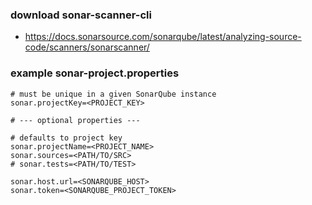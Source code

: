 ### download sonar-scanner-cli
- https://docs.sonarsource.com/sonarqube/latest/analyzing-source-code/scanners/sonarscanner/

### example sonar-project.properties
```
# must be unique in a given SonarQube instance
sonar.projectKey=<PROJECT_KEY> 

# --- optional properties ---

# defaults to project key
sonar.projectName=<PROJECT_NAME>
sonar.sources=<PATH/TO/SRC>
# sonar.tests=<PATH/TO/TEST>

sonar.host.url=<SONARQUBE_HOST>
sonar.token=<SONARQUBE_PROJECT_TOKEN>
```